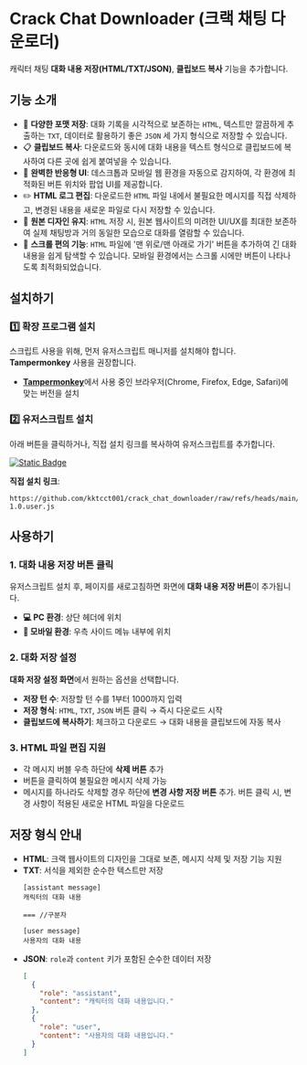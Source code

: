 # **Crack Chat Downloader (크랙 채팅 다운로더)**

캐릭터 채팅 **대화 내용 저장(HTML/TXT/JSON)**, **클립보드 복사** 기능을 추가합니다.

## 기능 소개

-   💾 **다양한 포맷 저장**: 대화 기록을 시각적으로 보존하는 `HTML`, 텍스트만 깔끔하게 추출하는 `TXT`, 데이터로 활용하기 좋은 `JSON` 세 가지 형식으로 저장할 수 있습니다.
-   📋 **클립보드 복사**: 다운로드와 동시에 대화 내용을 텍스트 형식으로 클립보드에 복사하여 다른 곳에 쉽게 붙여넣을 수 있습니다.
-   📱 **완벽한 반응형 UI**: 데스크톱과 모바일 웹 환경을 자동으로 감지하여, 각 환경에 최적화된 버튼 위치와 팝업 UI를 제공합니다.
-   ✏️ **HTML 로그 편집**: 다운로드한 `HTML` 파일 내에서 불필요한 메시지를 직접 삭제하고, 변경된 내용을 새로운 파일로 다시 저장할 수 있습니다.
-   🎨 **원본 디자인 유지**: `HTML` 저장 시, 원본 웹사이트의 미려한 UI/UX를 최대한 보존하여 실제 채팅방과 거의 동일한 모습으로 대화를 열람할 수 있습니다.
-   📜 **스크롤 편의 기능**: `HTML` 파일에 '맨 위로/맨 아래로 가기' 버튼을 추가하여 긴 대화 내용을 쉽게 탐색할 수 있습니다. 모바일 환경에서는 스크롤 시에만 버튼이 나타나도록 최적화되었습니다.

## 설치하기

### 1️⃣ 확장 프로그램 설치

스크립트 사용을 위해, 먼저 유저스크립트 매니저를 설치해야 합니다. **Tampermonkey** 사용을 권장합니다.

-   [**Tampermonkey**](https://www.tampermonkey.net/)에서 사용 중인 브라우저(Chrome, Firefox, Edge, Safari)에 맞는 버전을 설치

### 2️⃣ 유저스크립트 설치

아래 버튼을 클릭하거나, 직접 설치 링크를 복사하여 유저스크립트를 추가합니다.

[![Static Badge](https://img.shields.io/badge/%E2%9A%99%EF%B8%8FINSTALL-crack_chat_downloader-blue?style=for-the-badge)](https://github.com/kktcct001/crack_chat_downloader/raw/refs/heads/main/Crack_Chat_Downloader-1.0.user.js)

**직접 설치 링크**:
```
https://github.com/kktcct001/crack_chat_downloader/raw/refs/heads/main/Crack_Chat_Downloader-1.0.user.js
```

## 사용하기

### 1. 대화 내용 저장 버튼 클릭

유저스크립트 설치 후, 페이지를 새로고침하면 화면에 **대화 내용 저장 버튼**이 추가됩니다.

-   **💻 PC 환경**: 상단 헤더에 위치
-   **📱 모바일 환경**: 우측 사이드 메뉴 내부에 위치

### 2. 대화 저장 설정

**대화 저장 설정 화면**에서 원하는 옵션을 선택합니다.

-   **저장 턴 수**: 저장할 턴 수를 1부터 1000까지 입력
-   **저장 형식**: `HTML`, `TXT`, `JSON` 버튼 클릭 → 즉시 다운로드 시작
-   **클립보드에 복사하기**: 체크하고 다운로드 → 대화 내용을 클립보드에 자동 복사

### 3. HTML 파일 편집 지원

-   각 메시지 버블 우측 하단에 **삭제 버튼** 추가
-   버튼을 클릭하여 불필요한 메시지 삭제 가능
-   메시지를 하나라도 삭제할 경우 하단에 **변경 사항 저장 버튼** 추가. 버튼 클릭 시, 변경 사항이 적용된 새로운 HTML 파일을 다운로드

## 저장 형식 안내

-   **HTML**: 크랙 웹사이트의 디자인을 그대로 보존, 메시지 삭제 및 저장 기능 지원
-   **TXT**: 서식을 제외한 순수한 텍스트만 저장
    ```
    [assistant message]
    캐릭터의 대화 내용
    
    === //구분자
    
    [user message]
    사용자의 대화 내용
    ```
-   **JSON**: `role`과 `content` 키가 포함된 순수한 데이터 저장
    ```json
    [
      {
        "role": "assistant",
        "content": "캐릭터의 대화 내용입니다."
      },
      {
        "role": "user",
        "content": "사용자의 대화 내용입니다."
      }
    ]
    ```
